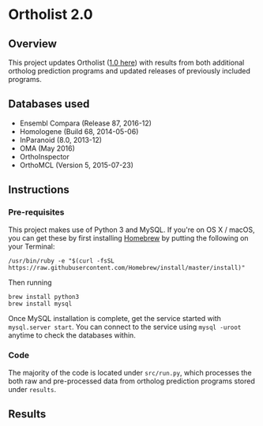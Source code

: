 # Ortholist 2.0
## Overview
This project updates Ortholist ([1.0 here](http://www.greenwaldlab.org/ortholist/)) with results from both additional ortholog prediction programs and updated releases of previously included programs.

## Databases used
* Ensembl Compara (Release 87, 2016-12)
* Homologene (Build 68, 2014-05-06)
* InParanoid (8.0, 2013-12)
* OMA (May 2016)
* OrthoInspector
* OrthoMCL (Version 5, 2015-07-23)

## Instructions
### Pre-requisites
This project makes use of Python 3 and MySQL. If you're on OS X / macOS, you can get these by first installing [Homebrew](https://brew.sh/) by putting the following on your Terminal:
```
/usr/bin/ruby -e "$(curl -fsSL https://raw.githubusercontent.com/Homebrew/install/master/install)"
```

Then running
```
brew install python3
brew install mysql
```

Once MySQL installation is complete, get the service started with `mysql.server start`. You can connect to the service using `mysql -uroot` anytime to check the databases within.

### Code
The majority of the code is located under `src/run.py`, which processes the both raw and pre-processed data from ortholog prediction programs stored under `results`.

## Results